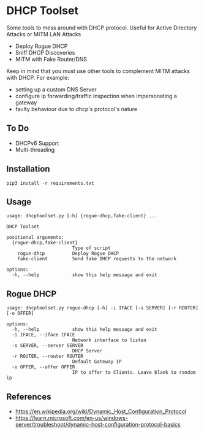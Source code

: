 # DHCP Toolset

Some tools to mess around with DHCP protocol. Useful for Active Directory Attacks or MITM LAN Attacks

- Deploy Rogue DHCP
- Sniff DHCP Discoveries
- MITM with Fake Router/DNS

Keep in mind that you must use other tools to complement MITM attacks with DHCP. For example:
- setting up a custom DNS Server
- configure ip forwarding/traffic inspection when impersonating a gateway
- faulty behaviour due to dhcp's protocol's nature

## To Do
- DHCPv6 Support
- Multi-threading

## Installation
```
pip3 install -r requirements.txt
```
## Usage
```
usage: dhcptoolset.py [-h] {rogue-dhcp,fake-client} ...

DHCP Toolset

positional arguments:
  {rogue-dhcp,fake-client}
                        Type of script
    rogue-dhcp          Deploy Rogue DHCP
    fake-client         Send fake DHCP requests to the network

options:
  -h, --help            show this help message and exit

```
## Rogue DHCP
```
usage: dhcptoolset.py rogue-dhcp [-h] -i IFACE [-s SERVER] [-r ROUTER] [-o OFFER]

options:
  -h, --help            show this help message and exit
  -i IFACE, --iface IFACE
                        Network interface to listen
  -s SERVER, --server SERVER
                        DHCP Server
  -r ROUTER, --router ROUTER
                        Default Gateway IP
  -o OFFER, --offer OFFER
                        IP to offer to Clients. Leave blank to random ip
```
## References

- https://en.wikipedia.org/wiki/Dynamic_Host_Configuration_Protocol
- https://learn.microsoft.com/en-us/windows-server/troubleshoot/dynamic-host-configuration-protocol-basics

